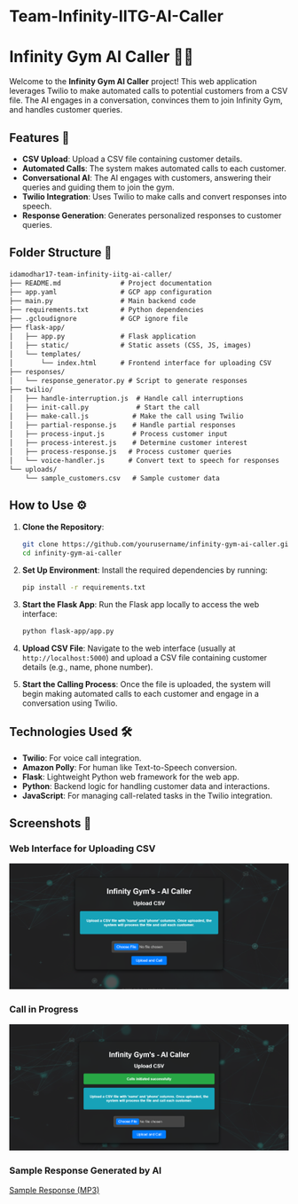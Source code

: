 # Team-Infinity-IITG-AI-Caller
# Infinity Gym AI Caller 🤖📞

Welcome to the **Infinity Gym AI Caller** project! This web application leverages Twilio to make automated calls to potential customers from a CSV file. The AI engages in a conversation, convinces them to join Infinity Gym, and handles customer queries.

## Features 🎯

- **CSV Upload**: Upload a CSV file containing customer details.
- **Automated Calls**: The system makes automated calls to each customer.
- **Conversational AI**: The AI engages with customers, answering their queries and guiding them to join the gym.
- **Twilio Integration**: Uses Twilio to make calls and convert responses into speech.
- **Response Generation**: Generates personalized responses to customer queries.

## Folder Structure 📂

```plaintext
idamodhar17-team-infinity-iitg-ai-caller/
├── README.md               # Project documentation
├── app.yaml                # GCP app configuration
├── main.py                 # Main backend code
├── requirements.txt        # Python dependencies
├── .gcloudignore           # GCP ignore file
├── flask-app/              
│   ├── app.py              # Flask application
│   ├── static/             # Static assets (CSS, JS, images)
│   └── templates/          
│       └── index.html      # Frontend interface for uploading CSV
├── responses/             
│   └── response_generator.py # Script to generate responses
├── twilio/                 
│   ├── handle-interruption.js  # Handle call interruptions
│   ├── init-call.py            # Start the call
│   ├── make-call.js           # Make the call using Twilio
│   ├── partial-response.js    # Handle partial responses
│   ├── process-input.js       # Process customer input
│   ├── process-interest.js    # Determine customer interest
│   ├── process-response.js   # Process customer queries
│   └── voice-handler.js      # Convert text to speech for responses
└── uploads/                
    └── sample_customers.csv   # Sample customer data
```

## How to Use ⚙️

1. **Clone the Repository**:
    ```bash
    git clone https://github.com/yourusername/infinity-gym-ai-caller.git
    cd infinity-gym-ai-caller
    ```

2. **Set Up Environment**:
    Install the required dependencies by running:
    ```bash
    pip install -r requirements.txt
    ```

3. **Start the Flask App**:
    Run the Flask app locally to access the web interface:
    ```bash
    python flask-app/app.py
    ```

4. **Upload CSV File**:
    Navigate to the web interface (usually at `http://localhost:5000`) and upload a CSV file containing customer details (e.g., name, phone number).

5. **Start the Calling Process**:
    Once the file is uploaded, the system will begin making automated calls to each customer and engage in a conversation using Twilio.

## Technologies Used 🛠️

- **Twilio**: For voice call integration.
- **Amazon Polly**: For human like Text-to-Speech conversion.
- **Flask**: Lightweight Python web framework for the web app.
- **Python**: Backend logic for handling customer data and interactions.
- **JavaScript**: For managing call-related tasks in the Twilio integration.

## Screenshots 📸

### Web Interface for Uploading CSV
![Upload CSV Screenshot](images/upload-screenshot.png)

### Call in Progress
![Call Screenshot](images/call-screenshot.png)

### Sample Response Generated by AI
[Sample Response (MP3)](sample-conversational-response/sample_response.mp3)